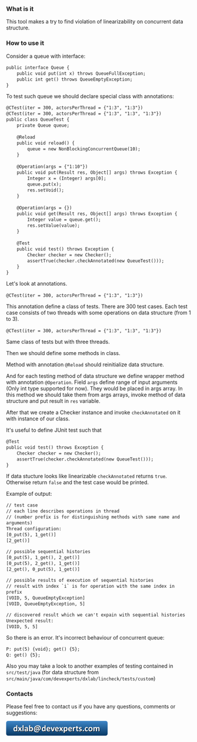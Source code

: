 ### What is it

This tool makes a try to find violation of linearizability on concurrent data structure.

### How to use it

Consider a queue with interface:

```
public interface Queue {
    public void put(int x) throws QueueFullException;
    public int get() throws QueueEmptyException;
}
```

To test such queue we should declare special class with annotations:

```
@CTest(iter = 300, actorsPerThread = {"1:3", "1:3"})
@CTest(iter = 300, actorsPerThread = {"1:3", "1:3", "1:3"})
public class QueueTest {
    private Queue queue;

    @Reload
    public void reload() {
        queue = new NonBlockingConcurrentQueue(10);
    }

    @Operation(args = {"1:10"})
    public void put(Result res, Object[] args) throws Exception {
        Integer x = (Integer) args[0];
        queue.put(x);
        res.setVoid();
    }

    @Operation(args = {})
    public void get(Result res, Object[] args) throws Exception {
        Integer value = queue.get();
        res.setValue(value);
    }

    @Test
    public void test() throws Exception {
        Checker checker = new Checker();
        assertTrue(checker.checkAnnotated(new QueueTest()));
    }
}

```

Let's look at annotations.

`@CTest(iter = 300, actorsPerThread = {"1:3", "1:3"})`

This annotation define a class of tests. There are 300 test cases.
Each test case consists of two threads with some operations on data structure (from 1 to 3).

`@CTest(iter = 300, actorsPerThread = {"1:3", "1:3", "1:3"})`

Same class of tests but with three threads.

Then we should define some methods in class.

Method with annotation `@Reload` should reinitialize data structure.

And for each testing method of data structure we define wrapper method with annotation ```@Operation```.
Field `args` define range of input arguments (Only int type supported for now). They would be placed in args array.
In this method we should take them from args arrays, invoke method of data structure and put result in `res` variable.

After that we create a Checker instance and invoke `checkAnnotated` on it with instance of our class.

It's useful to define JUnit test such that

```
@Test
public void test() throws Exception {
    Checker checker = new Checker();
    assertTrue(checker.checkAnnotated(new QueueTest()));
}
```

If data stucture looks like linearizable `checkAnnotated` returns `true`. Otherwise return `false` and the test case would be printed.

Example of output:

```
// test case
// each line describes operations in thread
// (number prefix is for distinguishing methods with same name and arguments)
Thread configuration:
[0_put(5), 1_get()]
[2_get()]
```


```
// possible sequential histories
[0_put(5), 1_get(), 2_get()]
[0_put(5), 2_get(), 1_get()]
[2_get(), 0_put(5), 1_get()]
```

```
// possible results of execution of sequential histories
// result with index `i` is for operation with the same index in prefix
[VOID, 5, QueueEmptyException]
[VOID, QueueEmptyException, 5]
```

```
// discovered result which we can't expain with sequential histories
Unexpected result:
[VOID, 5, 5]
```


So there is an error. It's incorrect behaviour of concurrent queue:
```
P: put(5) {void}; get() {5};
Q: get() {5};
```

Also you may take a look to another examples of testing contained in `src/test/java` (for data structure from `src/main/java/com/devexperts/dxlab/lincheck/tests/custom`)

### Contacts
Please feel free to contact us if you have any questions, comments or suggestions:

![](dxlab-mail.png)
